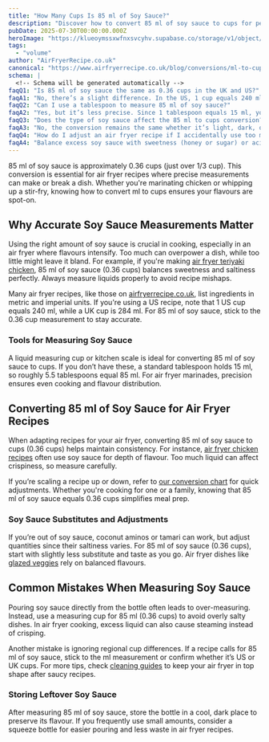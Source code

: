 ```yaml
---
title: "How Many Cups Is 85 ml of Soy Sauce?"
description: "Discover how to convert 85 ml of soy sauce to cups for perfect air fryer recipes. Get precise measurements and cooking tips here."
pubDate: 2025-07-30T00:00:00.000Z
heroImage: "https://klueoymssxwfnxsvcyhv.supabase.co/storage/v1/object/public/Shmucket/how-many-cups-is-85-ml-of-soy-sauce.webp"
tags:
  - "volume"
author: "AirFryerRecipe.co.uk"
canonical: "https://www.airfryerrecipe.co.uk/blog/conversions/ml-to-cups/how-many-cups-is-85-ml-of-soy-sauce"
schema: |
  <!-- Schema will be generated automatically -->
faqQ1: "Is 85 ml of soy sauce the same as 0.36 cups in the UK and US?"
faqA1: "No, there’s a slight difference. In the US, 1 cup equals 240 ml, so 85 ml is roughly 0.36 cups. In the UK, 1 cup is 284 ml, making 85 ml closer to 0.3 cups. For air fryer recipes, stick to ml for accuracy."
faqQ2: "Can I use a tablespoon to measure 85 ml of soy sauce?"
faqA2: "Yes, but it’s less precise. Since 1 tablespoon equals 15 ml, you’d need about 5.5 tablespoons for 85 ml. For best results in air fryer cooking, use a liquid measuring cup or scale."
faqQ3: "Does the type of soy sauce affect the 85 ml to cups conversion?"
faqA3: "No, the conversion remains the same whether it’s light, dark, or low-sodium soy sauce. However, thicker sauces like kecap manis may settle differently, so stir before measuring for air fryer marinades."
faqQ4: "How do I adjust an air fryer recipe if I accidentally use too much soy sauce?"
faqA4: "Balance excess soy sauce with sweetness (honey or sugar) or acidity (vinegar or citrus). For 85 ml in a recipe meant for less, dilute with water or broth and extend cooking time slightly to maintain crispiness."
---
```

<p>85 ml of soy sauce is approximately 0.36 cups (just over 1/3 cup). This conversion is essential for air fryer recipes where precise measurements can make or break a dish. Whether you're marinating chicken or whipping up a stir-fry, knowing how to convert ml to cups ensures your flavours are spot-on.</p>

<h2>Why Accurate Soy Sauce Measurements Matter</h2>  
<p>Using the right amount of soy sauce is crucial in cooking, especially in an air fryer where flavours intensify. Too much can overpower a dish, while too little might leave it bland. For example, if you're making <a href=https://www.airfryerrecipe.co.uk/recipes>air fryer teriyaki chicken</a>, 85 ml of soy sauce (0.36 cups) balances sweetness and saltiness perfectly. Always measure liquids properly to avoid recipe mishaps.</p>  

<p>Many air fryer recipes, like those on <a href=https://www.airfryerrecipe.co.uk/>airfryerrecipe.co.uk</a>, list ingredients in metric and imperial units. If you're using a US recipe, note that 1 US cup equals 240 ml, while a UK cup is 284 ml. For 85 ml of soy sauce, stick to the 0.36 cup measurement to stay accurate.</p>  

<h3>Tools for Measuring Soy Sauce</h3>  
<p>A liquid measuring cup or kitchen scale is ideal for converting 85 ml of soy sauce to cups. If you don’t have these, a standard tablespoon holds 15 ml, so roughly 5.5 tablespoons equal 85 ml. For air fryer marinades, precision ensures even cooking and flavour distribution.</p>  

<h2>Converting 85 ml of Soy Sauce for Air Fryer Recipes</h2>  
<p>When adapting recipes for your air fryer, converting 85 ml of soy sauce to cups (0.36 cups) helps maintain consistency. For instance, <a href=https://www.airfryerrecipe.co.uk/recipe-category/chicken>air fryer chicken recipes</a> often use soy sauce for depth of flavour. Too much liquid can affect crispiness, so measure carefully.</p>  

<p>If you’re scaling a recipe up or down, refer to <a href=https://www.airfryerrecipe.co.uk/air-fryer-conversion-chart>our conversion chart</a> for quick adjustments. Whether you're cooking for one or a family, knowing that 85 ml of soy sauce equals 0.36 cups simplifies meal prep.</p>  

<h3>Soy Sauce Substitutes and Adjustments</h3>  
<p>If you’re out of soy sauce, coconut aminos or tamari can work, but adjust quantities since their saltiness varies. For 85 ml of soy sauce (0.36 cups), start with slightly less substitute and taste as you go. Air fryer dishes like <a href=https://www.airfryerrecipe.co.uk/recipe-category/vegetables>glazed veggies</a> rely on balanced flavours.</p>  

<h2>Common Mistakes When Measuring Soy Sauce</h2>  
<p>Pouring soy sauce directly from the bottle often leads to over-measuring. Instead, use a measuring cup for 85 ml (0.36 cups) to avoid overly salty dishes. In air fryer cooking, excess liquid can also cause steaming instead of crisping.</p>  

<p>Another mistake is ignoring regional cup differences. If a recipe calls for 85 ml of soy sauce, stick to the ml measurement or confirm whether it’s US or UK cups. For more tips, check <a href=https://www.airfryerrecipe.co.uk/air-fryer-cleaner>cleaning guides</a> to keep your air fryer in top shape after saucy recipes.</p>  

<h3>Storing Leftover Soy Sauce</h3>  
<p>After measuring 85 ml of soy sauce, store the bottle in a cool, dark place to preserve its flavour. If you frequently use small amounts, consider a squeeze bottle for easier pouring and less waste in air fryer recipes.</p>
